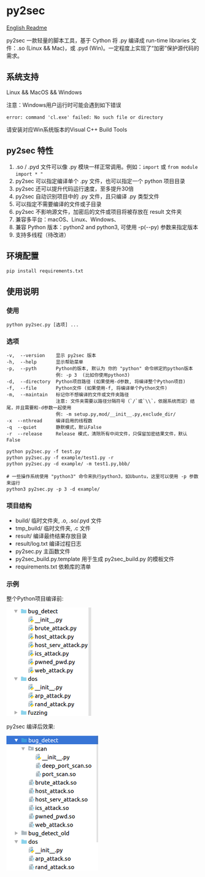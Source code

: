 # py2sec

[English Readme](https://github.com/cckuailong/py2sec/blob/master/README_en.md)

py2sec 一款轻量的脚本工具，基于 Cython 将 .py 编译成 run-time libraries 文件：.so (Linux && Mac)，或 .pyd (Win)。一定程度上实现了“加密”保护源代码的需求。

## 系统支持

Linux && MacOS && Windows

注意：Windows用户运行时可能会遇到如下错误

```
error: command 'cl.exe' failed: No such file or directory
```

请安装对应Win系统版本的Visual C++ Build Tools

## py2sec 特性

1. .so / .pyd 文件可以像 .py 模块一样正常调用。例如：`import` 或 `from module import * "`
2. py2sec 可以指定编译单个 .py 文件，也可以指定一个 python 项目目录
3. py2sec 还可以提升代码运行速度，至多提升30倍
4. py2sec 自动识别项目中的 .py 文件，且只编译 .py 类型文件
5. 可以指定不需要编译的文件或子目录
6. py2sec 不影响源文件，加密后的文件或项目将被存放在 result 文件夹
7. 兼容多平台：macOS、Linux、Windows、
8. 兼容 Python 版本：python2 and python3, 可使用 -p(--py) 参数来指定版本
9. 支持多线程（待改进）

## 环境配置

```
pip install requirements.txt
```

## 使用说明

### 使用

```
python py2sec.py [选项] ...
```

### 选项

```
-v,  --version    显示 py2sec 版本
-h,  --help       显示帮助菜单
-p,  --pyth       Python的版本, 默认为 你的 "python" 命令绑定的python版本
                  例: -p 3  (比如你使用python3)
-d,  --directory  Python项目路径 (如果使用-d参数, 将编译整个Python项目)
-f,  --file       Python文件 (如果使用-f, 将编译单个Python文件)
-m,  --maintain   标记你不想编译的文件或文件夹路径
                  注意: 文件夹需要以路径分隔符号（`/`或`\\`，依据系统而定）结尾，并且需要和-d参数一起使用 
                  例: -m setup.py,mod/__init__.py,exclude_dir/
-x  --nthread     编译启用的线程数
-q  --quiet       静默模式，默认False
-r  --release     Release 模式，清除所有中间文件，只保留加密结果文件，默认False
```

```
python py2sec.py -f test.py
python py2sec.py -f example/test1.py -r
python py2sec.py -d example/ -m test1.py,bbb/

# 一些操作系统使用 "python3" 命令来执行python3，如Ubuntu，这里可以使用 -p 参数来运行
python3 py2sec.py -p 3 -d example/
```

### 项目结构

- build/                    临时文件夹, .o, .so/.pyd 文件
- tmp_build/                临时文件夹, .c 文件
- result/                   编译最终结果存放目录
- result/log.txt            编译过程日志
- py2sec.py                 主函数文件
- py2sec_build.py.template  用于生成 py2sec_build.py 的模板文件
- requirements.txt          依赖库的清单

### 示例

整个Python项目编译前:

![demo1](img/1.png)

py2sec 编译后效果:

![demo2](img/2.png)
